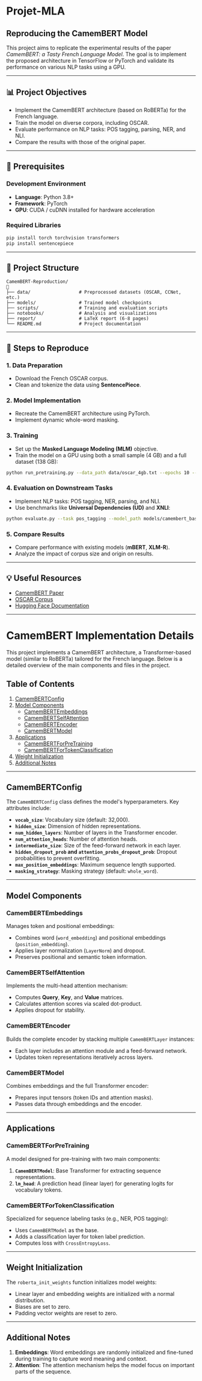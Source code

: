 # Projet-MLA

## Reproducing the CamemBERT Model

This project aims to replicate the experimental results of the paper *CamemBERT: a Tasty French Language Model*. The goal is to implement the proposed architecture in TensorFlow or PyTorch and validate its performance on various NLP tasks using a GPU.

---

## 📊 **Project Objectives**

- Implement the CamemBERT architecture (based on RoBERTa) for the French language.
- Train the model on diverse corpora, including OSCAR.
- Evaluate performance on NLP tasks: POS tagging, parsing, NER, and NLI.
- Compare the results with those of the original paper.

---

## 🔧 **Prerequisites**

### **Development Environment**

- **Language**: Python 3.8+
- **Framework**: PyTorch
- **GPU**: CUDA / cuDNN installed for hardware acceleration

### **Required Libraries**

```bash
pip install torch torchvision transformers
pip install sentencepiece
```

---

## 📂 **Project Structure**

```plaintext
CamemBERT-Reproduction/
🔽
├── data/                  # Preprocessed datasets (OSCAR, CCNet, etc.)
├── models/                # Trained model checkpoints
├── scripts/               # Training and evaluation scripts
├── notebooks/             # Analysis and visualizations
├── report/                # LaTeX report (6-8 pages)
└── README.md              # Project documentation
```

---

## 🚀 **Steps to Reproduce**

### 1. **Data Preparation**

- Download the French OSCAR corpus.
- Clean and tokenize the data using **SentencePiece**.

### 2. **Model Implementation**

- Recreate the CamemBERT architecture using PyTorch.
- Implement dynamic whole-word masking.

### 3. **Training**

- Set up the **Masked Language Modeling (MLM)** objective.
- Train the model on a GPU using both a small sample (4 GB) and a full dataset (138 GB):

```bash
python run_pretraining.py --data_path data/oscar_4gb.txt --epochs 10 --batch_size 32
```

### 4. **Evaluation on Downstream Tasks**

- Implement NLP tasks: POS tagging, NER, parsing, and NLI.
- Use benchmarks like **Universal Dependencies (UD)** and **XNLI**:

```bash
python evaluate.py --task pos_tagging --model_path models/camembert_base.pt
```

### 5. **Compare Results**

- Compare performance with existing models (**mBERT**, **XLM-R**).
- Analyze the impact of corpus size and origin on results.
---

## 💡 **Useful Resources**

- [CamemBERT Paper](https://arxiv.org/abs/1911.03894)
- [OSCAR Corpus](https://oscar-corpus.com/)
- [Hugging Face Documentation](https://huggingface.co/docs)

---

# CamemBERT Implementation Details

This project implements a CamemBERT architecture, a Transformer-based model (similar to RoBERTa) tailored for the French language. Below is a detailed overview of the main components and files in the project.

## Table of Contents

1. [CamemBERTConfig](#camembertconfig)
2. [Model Components](#model-components)
   - [CamemBERTEmbeddings](#camembertembeddings)
   - [CamemBERTSelfAttention](#camembertselfattention)
   - [CamemBERTEncoder](#camembertencoder)
   - [CamemBERTModel](#camembertmodel)
3. [Applications](#applications)
   - [CamemBERTForPreTraining](#camembertforpretraining)
   - [CamemBERTForTokenClassification](#camembertfortokenclassification)
4. [Weight Initialization](#weight-initialization)
5. [Additional Notes](#additional-notes)

---

## CamemBERTConfig

The `CamemBERTConfig` class defines the model's hyperparameters. Key attributes include:

- **`vocab_size`**: Vocabulary size (default: 32,000).
- **`hidden_size`**: Dimension of hidden representations.
- **`num_hidden_layers`**: Number of layers in the Transformer encoder.
- **`num_attention_heads`**: Number of attention heads.
- **`intermediate_size`**: Size of the feed-forward network in each layer.
- **`hidden_dropout_prob` and `attention_probs_dropout_prob`**: Dropout probabilities to prevent overfitting.
- **`max_position_embeddings`**: Maximum sequence length supported.
- **`masking_strategy`**: Masking strategy (default: `whole_word`).

---

## Model Components

### CamemBERTEmbeddings

Manages token and positional embeddings:

- Combines word (`word_embedding`) and positional embeddings (`position_embedding`).
- Applies layer normalization (`LayerNorm`) and dropout.
- Preserves positional and semantic token information.

### CamemBERTSelfAttention

Implements the multi-head attention mechanism:

- Computes **Query**, **Key**, and **Value** matrices.
- Calculates attention scores via scaled dot-product.
- Applies dropout for stability.

### CamemBERTEncoder

Builds the complete encoder by stacking multiple `CamemBERTLayer` instances:

- Each layer includes an attention module and a feed-forward network.
- Updates token representations iteratively across layers.

### CamemBERTModel

Combines embeddings and the full Transformer encoder:

- Prepares input tensors (token IDs and attention masks).
- Passes data through embeddings and the encoder.

---

## Applications

### CamemBERTForPreTraining

A model designed for pre-training with two main components:

1. **`CamemBERTModel`**: Base Transformer for extracting sequence representations.
2. **`lm_head`**: A prediction head (linear layer) for generating logits for vocabulary tokens.

### CamemBERTForTokenClassification

Specialized for sequence labeling tasks (e.g., NER, POS tagging):

- Uses `CamemBERTModel` as the base.
- Adds a classification layer for token label prediction.
- Computes loss with `CrossEntropyLoss`.

---

## Weight Initialization

The `roberta_init_weights` function initializes model weights:

- Linear layer and embedding weights are initialized with a normal distribution.
- Biases are set to zero.
- Padding vector weights are reset to zero.

---

## Additional Notes

1. **Embeddings**: Word embeddings are randomly initialized and fine-tuned during training to capture word meaning and context.
2. **Attention**: The attention mechanism helps the model focus on important parts of the sequence.
